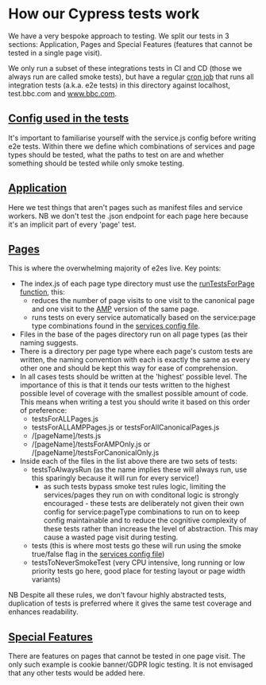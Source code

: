# How our Cypress tests work
We have a very bespoke approach to testing. We split our tests in 3 sections: Application, Pages and Special Features (features that cannot be tested in a single page visit). 

We only run a subset of these integrations tests in CI and CD (those we always run are called smoke tests), but have a regular [cron job](https://en.wikipedia.org/wiki/Cron) that runs all integration tests (a.k.a. e2e tests) in this directory against localhost, test.bbc.com and www.bbc.com.

## [Config used in the tests](../support/config)
It's important to familiarise yourself with the service.js config before writing e2e tests. Within there we define which combinations of services and page types should be tested, what the paths to test on are and whether something should be tested while only smoke testing.

## [Application](./application)
Here we test things that aren't pages such as manifest files and service workers. NB we don't test the .json endpoint for each page here because it's an implicit part of every 'page' test.

## [Pages](./pages)
This is where the overwhelming majority of e2es live. 
Key points:
  - The index.js of each page type directory must use the [runTestsForPage function](../support/runTestsForPage.js), this:
    - reduces the number of page visits to one visit to the canonical page and one visit to the [AMP](https://amp.dev/) version of the same page.
    - runs tests on every service automatically based on the service:page type combinations found in the [services config file](../support/config).
 - Files in the base of the pages directory run on all page types (as their naming suggests.
 - There is a directory per page type where each page's custom tests are written, the naming convention with each is exactly the same as every other one and should be kept this way for ease of comprehension.
 - In all cases tests should be written at the 'highest' possible level. The importance of this is that it tends our tests written to the highest possible level of coverage with the smallest possible amount of code. This means when writing a test you should write it based on this order of preference:
   - testsForALLPages.js
   - testsForALLAMPPages.js or testsForAllCanonicalPages.js
   - /[pageName]/tests.js
   - /[pageName]/testsForAMPOnly.js or /[pageName]/testsForCanonicalOnly.js
 - Inside each of the files in the list above there are two sets of tests:
   - testsToAlwaysRun (as the name implies these will always run, use this sparingly because it will run for every service!)
     - as such tests bypass smoke test rules logic, limiting the services/pages they run on with conditonal logic is strongly encouraged - these tests are deliberately not given their own config for service:pageType combinations to run on to keep config maintainable and to reduce the cognitive complexity of these tests rather than increase the level of abstraction. This may cause a wasted page visit during testing.
   - tests (this is where most tests go these will run using the smoke true/false flag in the [services config file](../support/config))
   - testsToNeverSmokeTest (very CPU intensive, long running or low priority tests go here, good place for testing layout or page width variants)


NB Despite all these rules, we don't favour highly abstracted tests, duplication of tests is preferred where it gives the same test coverage and enhances readability.

## [Special Features](./specialFeatures)
There are features on pages that cannot be tested in one page visit. The only such example is cookie banner/GDPR logic testing. It is not envisaged that any other tests would be added here.

